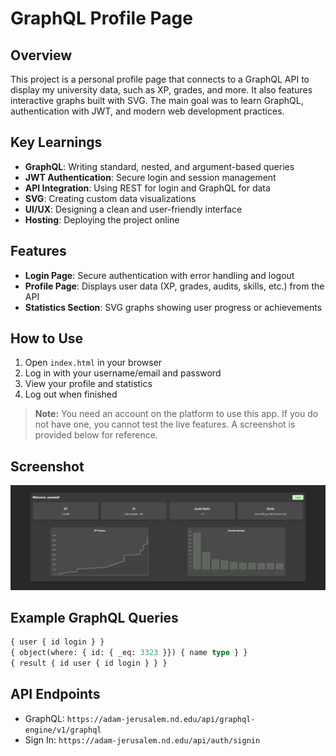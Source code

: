 # GraphQL Profile Page

## Overview
This project is a personal profile page that connects to a GraphQL API to display my university data, such as XP, grades, and more. It also features interactive graphs built with SVG. The main goal was to learn GraphQL, authentication with JWT, and modern web development practices.

## Key Learnings
- **GraphQL**: Writing standard, nested, and argument-based queries
- **JWT Authentication**: Secure login and session management
- **API Integration**: Using REST for login and GraphQL for data
- **SVG**: Creating custom data visualizations
- **UI/UX**: Designing a clean and user-friendly interface
- **Hosting**: Deploying the project online

## Features
- **Login Page**: Secure authentication with error handling and logout
- **Profile Page**: Displays user data (XP, grades, audits, skills, etc.) from the API
- **Statistics Section**: SVG graphs showing user progress or achievements

## How to Use
1. Open `index.html` in your browser
2. Log in with your username/email and password
3. View your profile and statistics
4. Log out when finished

> **Note:** You need an account on the platform to use this app. If you do not have one, you cannot test the live features. A screenshot is provided below for reference.

## Screenshot

![Profile Page Screenshot](Graph.png)

## Example GraphQL Queries
```graphql
{ user { id login } }
{ object(where: { id: { _eq: 3323 }}) { name type } }
{ result { id user { id login } } }
```

## API Endpoints
- GraphQL: `https://adam-jerusalem.nd.edu/api/graphql-engine/v1/graphql`
- Sign In: `https://adam-jerusalem.nd.edu/api/auth/signin`
